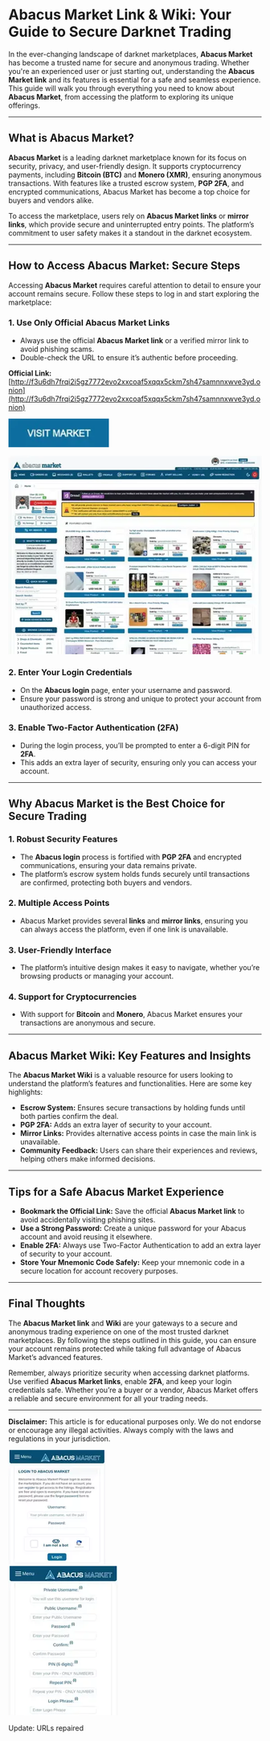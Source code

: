 # Abacus Market Link & Wiki: Your Guide to Secure Darknet Trading  

In the ever-changing landscape of darknet marketplaces, **Abacus Market** has become a trusted name for secure and anonymous trading. Whether you're an experienced user or just starting out, understanding the **Abacus Market link** and its features is essential for a safe and seamless experience. This guide will walk you through everything you need to know about **Abacus Market**, from accessing the platform to exploring its unique offerings.  

---

## What is Abacus Market?  

**Abacus Market** is a leading darknet marketplace known for its focus on security, privacy, and user-friendly design. It supports cryptocurrency payments, including **Bitcoin (BTC)** and **Monero (XMR)**, ensuring anonymous transactions. With features like a trusted escrow system, **PGP 2FA**, and encrypted communications, Abacus Market has become a top choice for buyers and vendors alike.  

To access the marketplace, users rely on **Abacus Market links** or **mirror links**, which provide secure and uninterrupted entry points. The platform’s commitment to user safety makes it a standout in the darknet ecosystem.  

---

## How to Access Abacus Market: Secure Steps  

Accessing **Abacus Market** requires careful attention to detail to ensure your account remains secure. Follow these steps to log in and start exploring the marketplace:  

### 1. **Use Only Official Abacus Market Links**  
   - Always use the official **Abacus Market link** or a verified mirror link to avoid phishing scams.  
   - Double-check the URL to ensure it’s authentic before proceeding.  

**Official Link:** [http://f3u6dh7frqi2i5gz7772evo2xxcoaf5xqqx5ckm7sh47samnnxwve3yd.onion](http://f3u6dh7frqi2i5gz7772evo2xxcoaf5xqqx5ckm7sh47samnnxwve3yd.onion)  

[<img src="/static/setup.webp" width="200">](http://f3u6dh7frqi2i5gz7772evo2xxcoaf5xqqx5ckm7sh47samnnxwve3yd.onion)

<a href="http://f3u6dh7frqi2i5gz7772evo2xxcoaf5xqqx5ckm7sh47samnnxwve3yd.onion"><img src="/static/see.webp" alt="Abacus Preview" style="max-width: 100%;"></a>

### 2. **Enter Your Login Credentials**  
   - On the **Abacus login** page, enter your username and password.  
   - Ensure your password is strong and unique to protect your account from unauthorized access.  

### 3. **Enable Two-Factor Authentication (2FA)**  
   - During the login process, you’ll be prompted to enter a 6-digit PIN for **2FA**.  
   - This adds an extra layer of security, ensuring only you can access your account.  

---

## Why Abacus Market is the Best Choice for Secure Trading  

### 1. **Robust Security Features**  
   - The **Abacus login** process is fortified with **PGP 2FA** and encrypted communications, ensuring your data remains private.  
   - The platform’s escrow system holds funds securely until transactions are confirmed, protecting both buyers and vendors.  

### 2. **Multiple Access Points**  
   - Abacus Market provides several **links** and **mirror links**, ensuring you can always access the platform, even if one link is unavailable.  

### 3. **User-Friendly Interface**  
   - The platform’s intuitive design makes it easy to navigate, whether you’re browsing products or managing your account.  

### 4. **Support for Cryptocurrencies**  
   - With support for **Bitcoin** and **Monero**, Abacus Market ensures your transactions are anonymous and secure.  

---

## Abacus Market Wiki: Key Features and Insights  

The **Abacus Market Wiki** is a valuable resource for users looking to understand the platform’s features and functionalities. Here are some key highlights:  

- **Escrow System:** Ensures secure transactions by holding funds until both parties confirm the deal.  
- **PGP 2FA:** Adds an extra layer of security to your account.  
- **Mirror Links:** Provides alternative access points in case the main link is unavailable.  
- **Community Feedback:** Users can share their experiences and reviews, helping others make informed decisions.  

---

## Tips for a Safe Abacus Market Experience  

- **Bookmark the Official Link:** Save the official **Abacus Market link** to avoid accidentally visiting phishing sites.  
- **Use a Strong Password:** Create a unique password for your Abacus account and avoid reusing it elsewhere.  
- **Enable 2FA:** Always use Two-Factor Authentication to add an extra layer of security to your account.  
- **Store Your Mnemonic Code Safely:** Keep your mnemonic code in a secure location for account recovery purposes.  

---

## Final Thoughts  

The **Abacus Market link** and **Wiki** are your gateways to a secure and anonymous trading experience on one of the most trusted darknet marketplaces. By following the steps outlined in this guide, you can ensure your account remains protected while taking full advantage of Abacus Market’s advanced features.  

Remember, always prioritize security when accessing darknet platforms. Use verified **Abacus Market links**, enable **2FA**, and keep your login credentials safe. Whether you’re a buyer or a vendor, Abacus Market offers a reliable and secure environment for all your trading needs.  

---

**Disclaimer:** This article is for educational purposes only. We do not endorse or encourage any illegal activities. Always comply with the laws and regulations in your jurisdiction.  

<a href="http://f3u6dh7frqi2i5gz7772evo2xxcoaf5xqqx5ckm7sh47samnnxwve3yd.onion"><img src="/static/begin.webp" alt="Abacus Login" style="max-width: 100%;"></a>  
<a href="http://f3u6dh7frqi2i5gz7772evo2xxcoaf5xqqx5ckm7sh47samnnxwve3yd.onion"><img src="/static/footer.webp" alt="Abacus Register" style="max-width: 100%;"></a>























Update: URLs repaired
